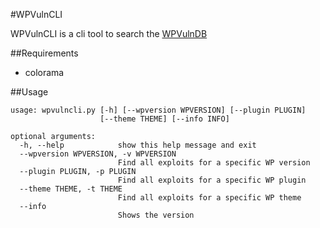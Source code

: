 #WPVulnCLI

WPVulnCLI is a cli tool to search the [WPVulnDB](https://wpvulndb.com)

##Requirements
* colorama

##Usage
```
usage: wpvulncli.py [-h] [--wpversion WPVERSION] [--plugin PLUGIN]
                    [--theme THEME] [--info INFO]

optional arguments:
  -h, --help            show this help message and exit
  --wpversion WPVERSION, -v WPVERSION
                        Find all exploits for a specific WP version
  --plugin PLUGIN, -p PLUGIN
                        Find all exploits for a specific WP plugin
  --theme THEME, -t THEME
                        Find all exploits for a specific WP theme
  --info           
                        Shows the version

```